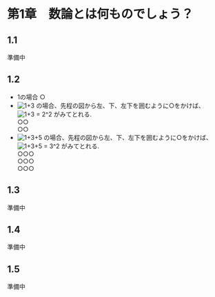 # 第1章　数論とは何ものでしょう？

## 1.1
準備中

## 1.2
- 1の場合
    ○
- <img src="https://render.githubusercontent.com/render/math?math=%5Ctextstyle+1%2B3%0A" alt="1+3"> の場合、先程の図から左、下、左下を囲むように○をかけば、 <img src="https://render.githubusercontent.com/render/math?math=%5Ctextstyle+1%2B3+%3D+2%5E2%0A" alt="1+3 = 2^2"> がみてとれる. <br>
    ○○<br>
    ○○
- <img src="https://render.githubusercontent.com/render/math?math=%5Ctextstyle+1%2B3%2B5%0A" alt="1+3+5"> の場合、先程の図から左、下、左下を囲むように○をかけば、 <img src="https://render.githubusercontent.com/render/math?math=%5Ctextstyle+1%2B3%2B5+%3D+3%5E2%0A" alt="1+3+5 = 3^2"> がみてとれる.<br>
    ○○○<br>
    ○○○<br>
    ○○○

## 1.3
準備中

## 1.4
準備中

## 1.5
準備中
